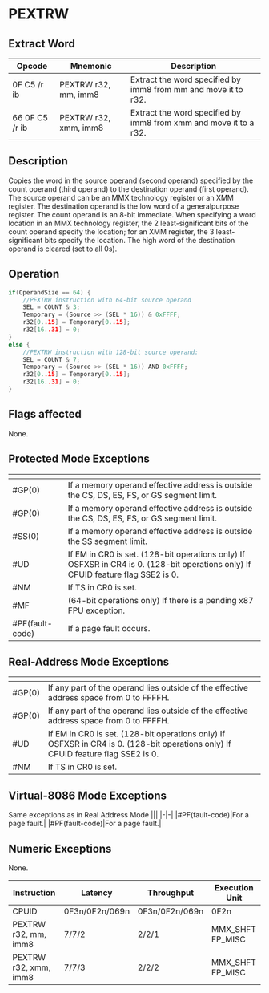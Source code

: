 # PEXTRW
 
## Extract Word
 
 
|Opcode|Mnemonic|Description|
|-|-|-|
|0F C5 /r ib|PEXTRW r32, mm, imm8|Extract the word specified by imm8 from mm and move it to r32.|
|66 0F C5 /r ib|PEXTRW r32, xmm, imm8|Extract the word specified by imm8 from xmm and move it to a r32.|
 
## Description
 
Copies the word in the source operand (second operand) specified by the count operand (third operand) to the destination operand (first operand). The source operand can be an MMX technology register or an XMM register. The destination operand is the low word of a generalpurpose register. The count operand is an 8-bit immediate. When specifying a word location in an MMX technology register, the 2 least-significant bits of the count operand specify the location; for an XMM register, the 3 least-significant bits specify the location. The high word of the destination operand is cleared (set to all 0s).
 
 
## Operation
 
```c
if(OperandSize == 64) {
	//PEXTRW instruction with 64-bit source operand
	SEL = COUNT & 3;
	Temporary = (Source >> (SEL * 16)) & 0xFFFF;
	r32[0..15] = Temporary[0..15];
	r32[16..31] = 0;
}
else {
	//PEXTRW instruction with 128-bit source operand:
	SEL = COUNT & 7;
	Temporary = (Source >> (SEL * 16)) AND 0xFFFF;
	r32[0..15] = Temporary[0..15];
	r32[16..31] = 0;
}

```
 
 
## Flags affected
 
None.

 
 
## Protected Mode Exceptions
 
|[]()||
|-|-|
|#GP(0)|If a memory operand effective address is outside the CS, DS, ES, FS, or GS segment limit.|
|#GP(0)|If a memory operand effective address is outside the CS, DS, ES, FS, or GS segment limit.|
|#SS(0)|If a memory operand effective address is outside the SS segment limit.|
|#UD|If EM in CR0 is set. (128-bit operations only) If OSFXSR in CR4 is 0. (128-bit operations only) If CPUID feature flag SSE2 is 0.|
|#NM|If TS in CR0 is set.|
|#MF|(64-bit operations only) If there is a pending x87 FPU exception.|
|#PF(fault-code)|If a page fault occurs.|
 
## Real-Address Mode Exceptions
 
|[]()||
|-|-|
|#GP(0)|If any part of the operand lies outside of the effective address space from 0 to FFFFH.|
|#GP(0)|If any part of the operand lies outside of the effective address space from 0 to FFFFH.|
|#UD|If EM in CR0 is set. (128-bit operations only) If OSFXSR in CR4 is 0. (128-bit operations only) If CPUID feature flag SSE2 is 0.|
|#NM|If TS in CR0 is set.|
 
## Virtual-8086 Mode Exceptions
 
Same exceptions as in Real Address Mode
|[]()||
|-|-|
|#PF(fault-code)|For a page fault.|
|#PF(fault-code)|For a page fault.|
 
## Numeric Exceptions
 
None.
 
|Instruction|Latency|Throughput|Execution Unit|
|-|-|-|-|
|CPUID|0F3n/0F2n/069n|0F3n/0F2n/069n|0F2n|
|PEXTRW r32, mm, imm8|7/7/2|2/2/1|MMX_SHFT FP_MISC|
|PEXTRW r32, xmm, imm8|7/7/3|2/2/2|MMX_SHFT FP_MISC|
